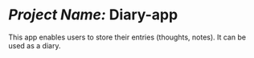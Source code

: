 # *Project Name:* Diary-app
This app enables users to store their entries (thoughts, notes). It can be used as a diary.
